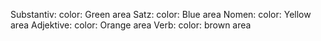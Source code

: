 Substantiv: color: Green area
Satz: color: Blue area
Nomen: color: Yellow area
Adjektive: color: Orange area
Verb: color: brown area